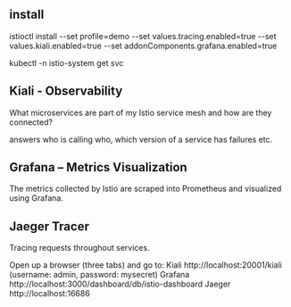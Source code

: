 
## install
istioctl install --set profile=demo --set values.tracing.enabled=true  --set values.kiali.enabled=true  --set addonComponents.grafana.enabled=true

kubectl -n istio-system get svc

## Kiali - Observability
What microservices are part of my Istio service mesh and how are they connected?

answers who is calling who, which version of a service has failures etc.

## Grafana – Metrics Visualization
The metrics collected by Istio are scraped into Prometheus and visualized using Grafana.

## Jaeger Tracer 
 Tracing requests throughout services.

Open up a browser (three tabs) and go to:
Kiali http://localhost:20001/kiali (username: admin, password: mysecret)
Grafana http://localhost:3000/dashboard/db/istio-dashboard
Jaeger http://localhost:16686
